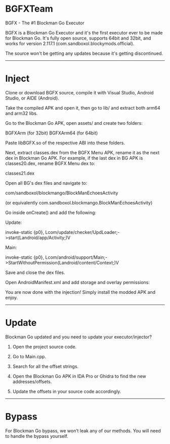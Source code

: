 # BGFXTeam

BGFX - The #1 Blockman Go Executor

BGFX is a Blockman Go Executor and it's the first executor ever to be made for Blockman Go. It's fully open source, supports 64bit and 32bit, and works for version 2.117.1 (com.sandboxol.blockymods.official).

The source won't be getting any updates because it's getting discontinued.


---

# Inject

Clone or download BGFX source, compile it with Visual Studio, Android Studio, or AIDE (Android).

Take the compiled APK and open it, then go to lib/ and extract both arm64 and arm32 libs.

Go to the Blockman Go APK, open assets/ and create two folders:

BGFXArm       (for 32bit)
BGFXArm64     (for 64bit)

Paste libBGFX.so of the respective ABI into these folders.

Next, extract classes.dex from the BGFX Menu APK, rename it as the next dex in Blockman Go APK.
For example, if the last dex in BG APK is classes20.dex, rename BGFX Menu dex to:

classes21.dex

Open all BG's dex files and navigate to:

com/sandboxol/blockmango/BlockManEchoesActivity

(or equivalently com.sandboxol.blockmango.BlockManEchoesActivity)

Go inside onCreate() and add the following:

Update:

invoke-static {p0}, Lcom/update/checker/UpdLoader;->start(Landroid/app/Activity;)V

Main:

invoke-static {p0}, Lcom/android/support/Main;->StartWithoutPermission(Landroid/content/Context;)V

Save and close the dex files.

Open AndroidManifest.xml and add storage and overlay permissions:

<uses-permission android:name="android.permission.READ_EXTERNAL_STORAGE" />
<uses-permission android:name="android.permission.WRITE_EXTERNAL_STORAGE" />
<uses-permission android:name="android.permission.MANAGE_EXTERNAL_STORAGE" />
<uses-permission android:name="android.permission.SYSTEM_ALERT_WINDOW" />

You are now done with the injection! Simply install the modded APK and enjoy.


---

# Update

Blockman Go updated and you need to update your executor/injector?

1. Open the project source code.


2. Go to Main.cpp.


3. Search for all the offset strings.


4. Open the Blockman Go APK in IDA Pro or Ghidra to find the new addresses/offsets.


5. Update the offsets in your source code accordingly.




---

# Bypass

For Blockman Go bypass, we won’t leak any of our methods.
You will need to handle the bypass yourself.

